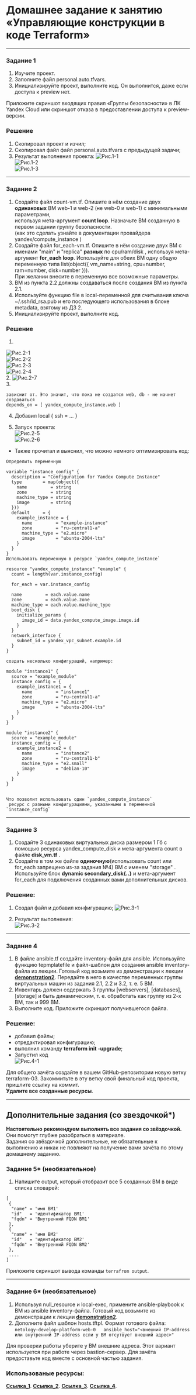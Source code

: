# Домашнее задание к занятию «Управляющие конструкции в коде Terraform»

------

### Задание 1

1. Изучите проект.
2. Заполните файл personal.auto.tfvars.
3. Инициализируйте проект, выполните код. Он выполнится, даже если доступа к preview нет.

Приложите скриншот входящих правил «Группы безопасности» в ЛК Yandex Cloud или скриншот отказа в предоставлении доступа к preview-версии.

### Решение

1. Скопировал проект и изчил;
2. Скопировал файл файл personal.auto.tfvars с предыдущей задачи;
3. Результат выполнения проекта:
![Рис.1-1](img/%D0%A0%D0%B8%D1%81.1-1.png)  
![Рис.1-2](img/%D0%A0%D0%B8%D1%81.1-2.png)  
![Рис.1-3](img/%D0%A0%D0%B8%D1%81.1-3.png)  

------

### Задание 2

1. Создайте файл count-vm.tf. Опишите в нём создание двух **одинаковых** ВМ  web-1 и web-2 (не web-0 и web-1) с минимальными параметрами,   
используя мета-аргумент **count loop**. Назначьте ВМ созданную в первом задании группу безопасности.  
(как это сделать узнайте в документации провайдера yandex/compute_instance )  
2. Создайте файл for_each-vm.tf. Опишите в нём создание двух ВМ с именами "main" и "replica" **разных** по cpu/ram/disk , используя мета-аргумент **for_each loop**. 
Используйте для обеих ВМ одну общую переменную типа list(object({ vm_name=string, cpu=number, ram=number, disk=number  })).  
При желании внесите в переменную все возможные параметры.  
3. ВМ из пункта 2.2 должны создаваться после создания ВМ из пункта 2.1.
4. Используйте функцию file в local-переменной для считывания ключа ~/.ssh/id_rsa.pub и его последующего использования в блоке metadata, взятому из ДЗ 2.
5. Инициализируйте проект, выполните код.

### Решение
1. 
![Рис.2-1](img/%D0%A0%D0%B8%D1%81.2-1.png)  
![Рис.2-2](img/%D0%A0%D0%B8%D1%81.2-2.png)  
![Рис.2-3](img/%D0%A0%D0%B8%D1%81.2-3.png)  
![Рис.2-4](img/%D0%A0%D0%B8%D1%81.2-4.png)  
2.
![Рис.2-7](img/%D0%A0%D0%B8%D1%81.2-7.png)  
3. 
```
зависиит от. Это значит, что пока не создатся web, db - не начнет создаваться
depends_on = [ yandex_compute_instance.web ]

```
4. Добавил local { ssh = ... }

5. Запуск проекта:   
![Рис.2-5](img/%D0%A0%D0%B8%D1%81.2-5.png)  
![Рис.2-6](img/%D0%A0%D0%B8%D1%81.2-6.png)  

- Также прочитал и выяснил, что можно немного оптимизировать код:  
```
Определить переменную

variable "instance_config" {
  description = "Configuration for Yandex Compute Instance"
  type        = map(object({
    name         = string
    zone         = string
    machine_type = string
    image        = string
  }))
  default     = {
    example_instance = {
      name         = "example-instance"
      zone         = "ru-central1-a"
      machine_type = "e2.micro"
      image        = "ubuntu-2004-lts"
    }
  }
}
Использовать переменную в ресурсе `yandex_compute_instance`

resource "yandex_compute_instance" "example" {
  count = length(var.instance_config)

  for_each = var.instance_config

  name         = each.value.name
  zone         = each.value.zone
  machine_type = each.value.machine_type
  boot_disk {
    initialize_params {
      image_id = data.yandex_compute_image.image.id
    }
  }
  network_interface {
    subnet_id = yandex_vpc_subnet.example.id
  }
}

создать несколько конфигураций, например:

module "instance1" {
  source = "example_module"
  instance_config = {
    example_instance1 = {
      name         = "instance1"
      zone         = "ru-central1-a"
      machine_type = "e2.micro"
      image        = "ubuntu-2004-lts"
    }
  }
}

module "instance2" {
  source = "example_module"
  instance_config = {
    example_instance2 = {
      name         = "instance2"
      zone         = "ru-central1-b"
      machine_type = "e2.small"
      image        = "debian-10"
    }
  }
}


Что позволит использовать один `yandex_compute_instance`
 ресурс с разными конфигурациями, указанными в переменной `instance_config`
```
------

### Задание 3

1. Создайте 3 одинаковых виртуальных диска размером 1 Гб с помощью ресурса yandex_compute_disk и мета-аргумента count в файле **disk_vm.tf** .
2. Создайте в том же файле **одиночную**(использовать count или for_each запрещено из-за задания №4) ВМ c именем "storage"  . Используйте блок **dynamic secondary_disk{..}** и мета-аргумент for_each для подключения созданных вами дополнительных дисков.

### Решение:
1. Создал файл и добавил конфигурацию; 
![Рис.3-1](img/%D0%A0%D0%B8%D1%81.3-1.png)  

2. Результат выполнения:  
![Рис.3-2](img/%D0%A0%D0%B8%D1%81.3-2.png)  

------

### Задание 4

1. В файле ansible.tf создайте inventory-файл для ansible.
Используйте функцию tepmplatefile и файл-шаблон для создания ansible inventory-файла из лекции.
Готовый код возьмите из демонстрации к лекции [**demonstration2**](https://github.com/netology-code/ter-homeworks/tree/main/03/demonstration2).
Передайте в него в качестве переменных группы виртуальных машин из задания 2.1, 2.2 и 3.2, т. е. 5 ВМ.
2. Инвентарь должен содержать 3 группы [webservers], [databases], [storage] и быть динамическим, т. е. обработать как группу из 2-х ВМ, так и 999 ВМ.
4. Выполните код. Приложите скриншот получившегося файла. 

### Решение:
- добавил файлы;  
- отредактировал конфигурацию;  
- выполнил команду **terraform init -upgrade**;  
- Запустил код  
![Рис.4-1](img/%D0%A0%D0%B8%D1%81.4-1.png)  

Для общего зачёта создайте в вашем GitHub-репозитории новую ветку terraform-03. Закоммитьте в эту ветку свой финальный код проекта, пришлите ссылку на коммит.   
**Удалите все созданные ресурсы**.

------

## Дополнительные задания (со звездочкой*)

**Настоятельно рекомендуем выполнять все задания со звёздочкой.** Они помогут глубже разобраться в материале.   
Задания со звёздочкой дополнительные, не обязательные к выполнению и никак не повлияют на получение вами зачёта по этому домашнему заданию. 

### Задание 5* (необязательное)
1. Напишите output, который отобразит все 5 созданных ВМ в виде списка словарей:
``` 
[
 {
  "name" = 'имя ВМ1'
  "id"   = 'идентификатор ВМ1'
  "fqdn" = 'Внутренний FQDN ВМ1'
 },
 {
  "name" = 'имя ВМ2'
  "id"   = 'идентификатор ВМ2'
  "fqdn" = 'Внутренний FQDN ВМ2'
 },
 ....
]
```
Приложите скриншот вывода команды ```terrafrom output```.

------

### Задание 6* (необязательное)

1. Используя null_resource и local-exec, примените ansible-playbook к ВМ из ansible inventory-файла.
Готовый код возьмите из демонстрации к лекции [**demonstration2**](https://github.com/netology-code/ter-homeworks/tree/main/demonstration2).
3. Дополните файл шаблон hosts.tftpl. 
Формат готового файла:
```netology-develop-platform-web-0   ansible_host="<внешний IP-address или внутренний IP-address если у ВМ отсутвует внешний адрес>"```

Для проверки работы уберите у ВМ внешние адреса. Этот вариант используется при работе через bastion-сервер.
Для зачёта предоставьте код вместе с основной частью задания.

### Использованые ресурсы:
[**Ссылка_1**](https://ikshitij.com/open-connection-authentication-agent).
[**Ссылка_2**](https://andrdi.com/blog/terraform-ansible-provisioner.html).
[**Ссылка_3**](https://habr.com/ru/companies/nixys/articles/721404/).
[**Ссылка_4**](https://sidmid.ru/%D1%80%D0%B0%D0%B1%D0%BE%D1%82%D0%B0%D1%82%D1%8C-%D1%81-terraform-%D0%B2-yandex-%D0%BE%D0%B1%D0%BB%D0%B0%D0%BA%D0%B5/).



